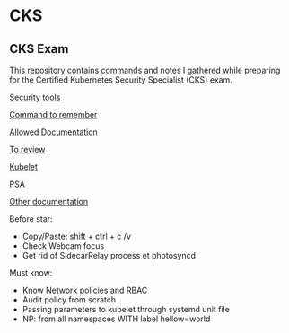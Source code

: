 # CKS

## CKS Exam

This repository contains commands and notes I gathered while preparing for the Certified Kubernetes Security Specialist (CKS) exam. 


[Security tools](CKS%201affdb6c13fd80938b4dd70d2dca9f17/Security%20tools%201affdb6c13fd806db4b5e817aafe3e38.md)

[Command to remember](CKS%201affdb6c13fd80938b4dd70d2dca9f17/Command%20to%20remember%201affdb6c13fd802fb39ce666d792a47f.md)

[Allowed Documentation](CKS%201affdb6c13fd80938b4dd70d2dca9f17/Allowed%20Documentation%201b0fdb6c13fd80528a84d37fb11b5277.md)

[To review](CKS%201affdb6c13fd80938b4dd70d2dca9f17/To%20review%201b0fdb6c13fd80a3a62adf65da26c826.md)

[Kubelet](CKS%201affdb6c13fd80938b4dd70d2dca9f17/Kubelet%201b6fdb6c13fd80158728f1a83cca77b4.md)

[PSA](CKS%201affdb6c13fd80938b4dd70d2dca9f17/PSA%201b6fdb6c13fd805ead11d9e078584bc1.md)

[Other documentation](CKS%201affdb6c13fd80938b4dd70d2dca9f17/Other%20documentation%201bcfdb6c13fd8087818fe281af33df24.md)




Before star:

- Copy/Paste: shift + ctrl + c /v
- Check Webcam focus
- Get rid of SidecarRelay process et photosyncd


Must know:
- Know Network policies and RBAC
- Audit policy from scratch
- Passing parameters to kubelet through systemd unit file
- NP: from all namespaces WITH label hellow=world